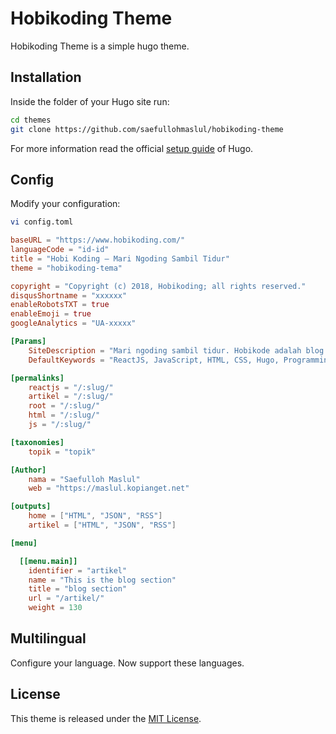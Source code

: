# Hobikoding Theme

Hobikoding Theme is a simple hugo theme.

## Installation

Inside the folder of your Hugo site run:

```bash
cd themes
git clone https://github.com/saefullohmaslul/hobikoding-theme
```

For more information read the official [setup guide](//gohugo.io/overview/installing/) of Hugo.

## Config

Modify your configuration:

```bash
vi config.toml
```

```toml
baseURL = "https://www.hobikoding.com/"
languageCode = "id-id"
title = "Hobi Koding — Mari Ngoding Sambil Tidur"
theme = "hobikoding-tema"

copyright = "Copyright (c) 2018, Hobikoding; all rights reserved."
disqusShortname = "xxxxxx"
enableRobotsTXT = true
enableEmoji = true
googleAnalytics = "UA-xxxxx"

[Params]
    SiteDescription = "Mari ngoding sambil tidur. Hobikode adalah blog yang akan membantumu belajar pemrograman dengan konten-konten berkualitas yang mudah dipahami"
    DefaultKeywords = "ReactJS, JavaScript, HTML, CSS, Hugo, Programming"

[permalinks]
    reactjs = "/:slug/"
    artikel = "/:slug/"
    root = "/:slug/"
    html = "/:slug/"
    js = "/:slug/"

[taxonomies]
    topik = "topik"

[Author]
    nama = "Saefulloh Maslul"
    web = "https://maslul.kopianget.net"

[outputs]
    home = ["HTML", "JSON", "RSS"]
    artikel = ["HTML", "JSON", "RSS"]

[menu]

  [[menu.main]]
    identifier = "artikel"
    name = "This is the blog section"
    title = "blog section"
    url = "/artikel/"
    weight = 130
```

## Multilingual

Configure your language. Now support these languages.

## License

This theme is released under the [MIT License](//github.com/saefullohmaslul/hobikoding-theme/blob/master/LICENSE.md).
